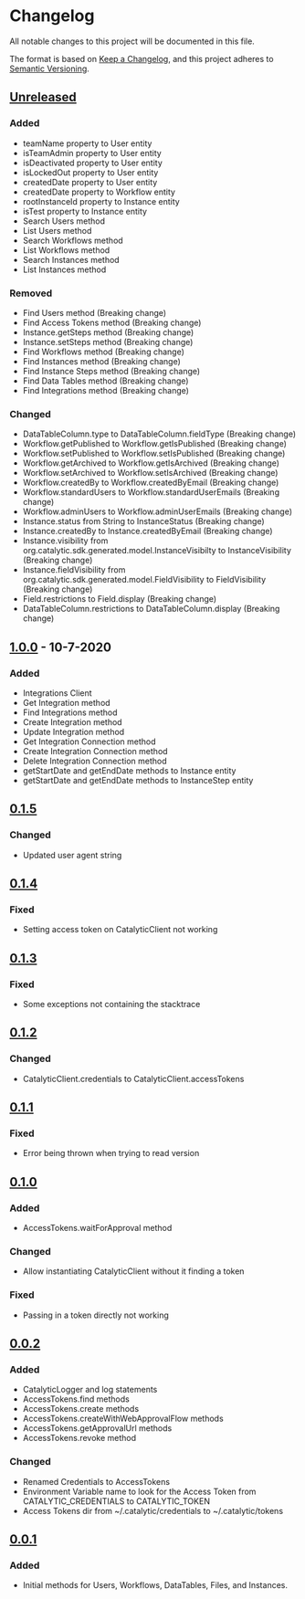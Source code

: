 # Changelog
All notable changes to this project will be documented in this file.

The format is based on [Keep a Changelog](https://keepachangelog.com/en/1.0.0/),
and this project adheres to [Semantic Versioning](https://semver.org/spec/v2.0.0.html).

## [Unreleased]
### Added
- teamName property to User entity
- isTeamAdmin property to User entity
- isDeactivated property to User entity
- isLockedOut property to User entity
- createdDate property to User entity  
- createdDate property to Workflow entity
- rootInstanceId property to Instance entity
- isTest property to Instance entity
- Search Users method
- List Users method
- Search Workflows method
- List Workflows method
- Search Instances method
- List Instances method

### Removed
- Find Users method (Breaking change)
- Find Access Tokens method (Breaking change)
- Instance.getSteps method (Breaking change)
- Instance.setSteps method (Breaking change)
- Find Workflows method (Breaking change)
- Find Instances method (Breaking change)
- Find Instance Steps method (Breaking change)
- Find Data Tables method (Breaking change)
- Find Integrations method (Breaking change)

### Changed
- DataTableColumn.type to DataTableColumn.fieldType (Breaking change)
- Workflow.getPublished to Workflow.getIsPublished (Breaking change)
- Workflow.setPublished to Workflow.setIsPublished (Breaking change)
- Workflow.getArchived to Workflow.getIsArchived (Breaking change)
- Workflow.setArchived to Workflow.setIsArchived (Breaking change)
- Workflow.createdBy to Workflow.createdByEmail (Breaking change)
- Workflow.standardUsers to Workflow.standardUserEmails (Breaking change)
- Workflow.adminUsers to Workflow.adminUserEmails (Breaking change)
- Instance.status from String to InstanceStatus (Breaking change)
- Instance.createdBy to Instance.createdByEmail (Breaking change)
- Instance.visibility from org.catalytic.sdk.generated.model.InstanceVisibilty to InstanceVisibility (Breaking change)
- Instance.fieldVisibility from org.catalytic.sdk.generated.model.FieldVisibility to FieldVisibility (Breaking change)
- Field.restrictions to Field.display (Breaking change)
- DataTableColumn.restrictions to DataTableColumn.display (Breaking change)

## [1.0.0] - 10-7-2020
### Added
- Integrations Client
- Get Integration method
- Find Integrations method
- Create Integration method
- Update Integration method
- Get Integration Connection method
- Create Integration Connection method
- Delete Integration Connection method
- getStartDate and getEndDate methods to Instance entity
- getStartDate and getEndDate methods to InstanceStep entity

## [0.1.5]
### Changed
- Updated user agent string

## [0.1.4]
### Fixed
- Setting access token on CatalyticClient not working

## [0.1.3]
### Fixed
- Some exceptions not containing the stacktrace

## [0.1.2]
### Changed
- CatalyticClient.credentials to CatalyticClient.accessTokens

## [0.1.1]
### Fixed
- Error being thrown when trying to read version

## [0.1.0]
### Added
- AccessTokens.waitForApproval method

### Changed
- Allow instantiating CatalyticClient without it finding a token

### Fixed
- Passing in a token directly not working

## [0.0.2]
### Added
- CatalyticLogger and log statements
- AccessTokens.find methods
- AccessTokens.create methods
- AccessTokens.createWithWebApprovalFlow methods
- AccessTokens.getApprovalUrl methods
- AccessTokens.revoke method

### Changed
- Renamed Credentials to AccessTokens
- Environment Variable name to look for the Access Token from CATALYTIC_CREDENTIALS to CATALYTIC_TOKEN
- Access Tokens dir from ~/.catalytic/credentials to ~/.catalytic/tokens

## [0.0.1]
### Added
- Initial methods for Users, Workflows, DataTables, Files, and Instances.

[Unreleased]: https://github.com/catalyticlabs/catalytic-sdk-java/compare/1.0.0...HEAD
[1.0.0]: https://github.com/catalyticlabs/catalytic-sdk-java/compare/0.1.5...1.0.0
[0.1.5]: https://github.com/catalyticlabs/catalytic-sdk-java/compare/0.1.4...0.1.5
[0.1.4]: https://github.com/catalyticlabs/catalytic-sdk-java/compare/0.1.3...0.1.4
[0.1.3]: https://github.com/catalyticlabs/catalytic-sdk-java/compare/0.1.2...0.1.3
[0.1.2]: https://github.com/catalyticlabs/catalytic-sdk-java/compare/0.1.1...0.1.2
[0.1.1]: https://github.com/catalyticlabs/catalytic-sdk-java/compare/0.1.0...0.1.1
[0.1.0]: https://github.com/catalyticlabs/catalytic-sdk-java/compare/0.0.2...0.1.0
[0.0.2]: https://github.com/catalyticlabs/catalytic-sdk-java/compare/0.0.1...0.0.2
[0.0.1]: https://github.com/catalyticlabs/catalytic-sdk-java/releases/tag/0.0.1
